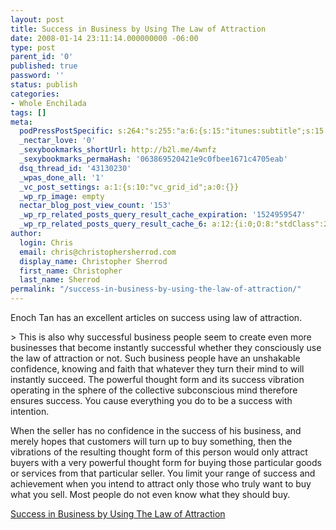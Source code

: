 ```yaml
---
layout: post
title: Success in Business by Using The Law of Attraction
date: 2008-01-14 23:11:14.000000000 -06:00
type: post
parent_id: '0'
published: true
password: ''
status: publish
categories:
- Whole Enchilada
tags: []
meta:
  podPressPostSpecific: s:264:"s:255:"a:6:{s:15:"itunes:subtitle";s:15:"##PostExcerpt##";s:14:"itunes:summary";s:15:"##PostExcerpt##";s:15:"itunes:keywords";s:17:"##WordPressCats##";s:13:"itunes:author";s:10:"##Global##";s:15:"itunes:explicit";s:7:"Default";s:12:"itunes:block";s:7:"Default";}";";
  _nectar_love: '0'
  _sexybookmarks_shortUrl: http://b2l.me/4wnfz
  _sexybookmarks_permaHash: '063869520421e9c0fbee1671c4705eab'
  dsq_thread_id: '43130230'
  _wpas_done_all: '1'
  _vc_post_settings: a:1:{s:10:"vc_grid_id";a:0:{}}
  _wp_rp_image: empty
  nectar_blog_post_view_count: '153'
  _wp_rp_related_posts_query_result_cache_expiration: '1524959547'
  _wp_rp_related_posts_query_result_cache_6: a:12:{i:0;O:8:"stdClass":2:{s:7:"post_id";s:4:"1027";s:5:"score";s:18:"51.064056146517395";}i:1;O:8:"stdClass":2:{s:7:"post_id";s:4:"1513";s:5:"score";s:17:"50.58173203290038";}i:2;O:8:"stdClass":2:{s:7:"post_id";s:4:"4546";s:5:"score";s:17:"48.88628968014725";}i:3;O:8:"stdClass":2:{s:7:"post_id";s:4:"1399";s:5:"score";s:17:"48.88628968014725";}i:4;O:8:"stdClass":2:{s:7:"post_id";s:3:"690";s:5:"score";s:17:"48.88628968014725";}i:5;O:8:"stdClass":2:{s:7:"post_id";s:3:"400";s:5:"score";s:18:"48.477119794980666";}i:6;O:8:"stdClass":2:{s:7:"post_id";s:3:"427";s:5:"score";s:18:"48.393991317294535";}i:7;O:8:"stdClass":2:{s:7:"post_id";s:3:"604";s:5:"score";s:17:"46.91011662776316";}i:8;O:8:"stdClass":2:{s:7:"post_id";s:4:"4550";s:5:"score";s:17:"46.26456984327616";}i:9;O:8:"stdClass":2:{s:7:"post_id";s:4:"1373";s:5:"score";s:17:"46.26456984327616";}i:10;O:8:"stdClass":2:{s:7:"post_id";s:3:"411";s:5:"score";s:18:"45.400303132808915";}i:11;O:8:"stdClass":2:{s:7:"post_id";s:3:"398";s:5:"score";s:18:"45.400303132808915";}}
author:
  login: Chris
  email: chris@christophersherrod.com
  display_name: Christopher Sherrod
  first_name: Christopher
  last_name: Sherrod
permalink: "/success-in-business-by-using-the-law-of-attraction/"
---
```

<p>Enoch Tan has an excellent articles on success using law of attraction.</p>
> This is also why successful business people seem to create even more businesses that become instantly successful whether they consciously use the law of attraction or not. Such business people have an unshakable confidence, knowing and faith that whatever they turn their mind to will instantly succeed. The powerful thought form and its success vibration operating in the sphere of the collective subconscious mind therefore ensures success. You cause everything you do to be a success with intention.</p>
<p>When the seller has no confidence in the success of his business, and merely hopes that customers will turn up to buy something, then the vibrations of the resulting thought form of this person would only attract buyers with a very powerful thought form for buying those particular goods or services from that particular seller. You limit your range of success and achievement when you intend to attract only those who truly want to buy what you sell. Most people do not even know what they should buy.</p></blockquote>
<p><a href="http://www.dreammanifesto.com/success-business-law-attraction.html" rel="nofollow">Success in Business by Using The Law of Attraction</a></p>
